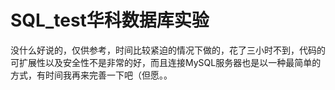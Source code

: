 # SQL_test华科数据库实验
没什么好说的，仅供参考，时间比较紧迫的情况下做的，花了三小时不到，代码的可扩展性以及安全性不是非常的好，而且连接MySQL服务器也是以一种最简单的方式，有时间我再来完善一下吧（但愿。。
